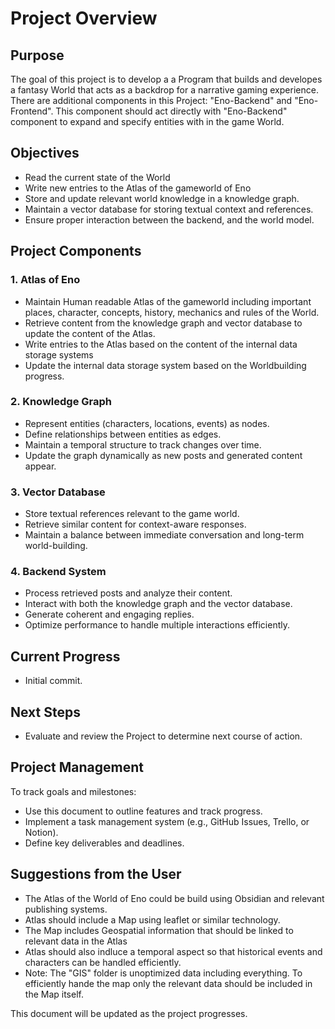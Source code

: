 # Project Overview

## Purpose
The goal of this project is to develop a a Program that builds and developes a fantasy World that acts as a backdrop for a narrative gaming experience. There are additional components in this Project: "Eno-Backend" and "Eno-Frontend". This component should act directly with "Eno-Backend" component to expand and specify entities with in the game World.

## Objectives
- Read the current state of the World
- Write new entries to the Atlas of the gameworld of Eno
- Store and update relevant world knowledge in a knowledge graph.
- Maintain a vector database for storing textual context and references.
- Ensure proper interaction between the backend, and the world model.

## Project Components

### 1. Atlas of Eno
- Maintain Human readable Atlas of the gameworld including important places, character, concepts, history, mechanics and rules of the World.
- Retrieve content from the knowledge graph and vector database to update the content of the Atlas.
- Write entries to the Atlas based on the content of the internal data storage systems
- Update the internal data storage system based on the Worldbuilding progress.

### 2. Knowledge Graph
- Represent entities (characters, locations, events) as nodes.
- Define relationships between entities as edges.
- Maintain a temporal structure to track changes over time.
- Update the graph dynamically as new posts and generated content appear.

### 3. Vector Database
- Store textual references relevant to the game world.
- Retrieve similar content for context-aware responses.
- Maintain a balance between immediate conversation and long-term world-building.

### 4. Backend System
- Process retrieved posts and analyze their content.
- Interact with both the knowledge graph and the vector database.
- Generate coherent and engaging replies.
- Optimize performance to handle multiple interactions efficiently.

## Current Progress
- Initial commit.

## Next Steps
- Evaluate and review the Project to determine next course of action.

## Project Management
To track goals and milestones:
- Use this document to outline features and track progress.
- Implement a task management system (e.g., GitHub Issues, Trello, or Notion).
- Define key deliverables and deadlines.

## Suggestions from the User
- The Atlas of the World of Eno could be build using Obsidian and relevant publishing systems.
- Atlas should include a Map using leaflet or similar technology.
- The Map includes Geospatial information that should be linked to relevant data in the Atlas
- Atlas should also indluce a temporal aspect so that historical events and characters can be handled efficiently.
- Note: The "GIS" folder is unoptimized data including everything. To efficiently hande the map only the relevant data should be included in the Map itself.
 
This document will be updated as the project progresses.

